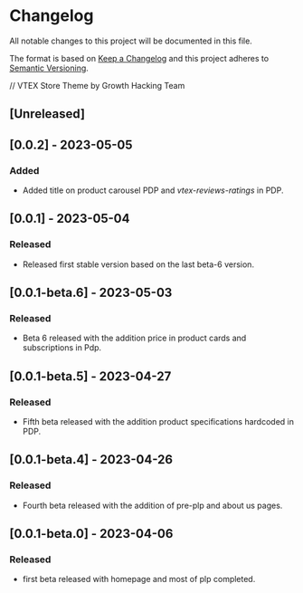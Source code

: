 # Changelog

All notable changes to this project will be documented in this file.

The format is based on [Keep a Changelog](http://keepachangelog.com/en/1.0.0/)
and this project adheres to [Semantic Versioning](http://semver.org/spec/v2.0.0.html).

// VTEX Store Theme by Growth Hacking Team

## [Unreleased]

## [0.0.2] - 2023-05-05

### Added

- Added title on product carousel PDP and _vtex-reviews-ratings_ in PDP.

## [0.0.1] - 2023-05-04

### Released

- Released first stable version based on the last beta-6 version.

## [0.0.1-beta.6] - 2023-05-03

### Released

- Beta 6 released with the addition price in product cards and subscriptions in Pdp.

## [0.0.1-beta.5] - 2023-04-27

### Released

- Fifth beta released with the addition product specifications hardcoded in PDP.

## [0.0.1-beta.4] - 2023-04-26

### Released

- Fourth beta released with the addition of pre-plp and about us pages.

## [0.0.1-beta.0] - 2023-04-06

### Released

- first beta released with homepage and most of plp completed.
